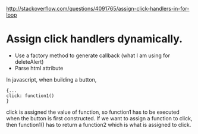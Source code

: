 http://stackoverflow.com/questions/4091765/assign-click-handlers-in-for-loop
# Assign click handlers dynamically.

* Use a factory method to generate callback (what I am using for deleteAlert)
* Parse html attribute 

In javascript, when building a button,

```
{...
click: function1()
}
```
click is assigned the value of function, so function1 has to be executed when
the button is first constructed. If we want to assign a function to click, then
function1() has to return a function2 which is what is assigned to click.
